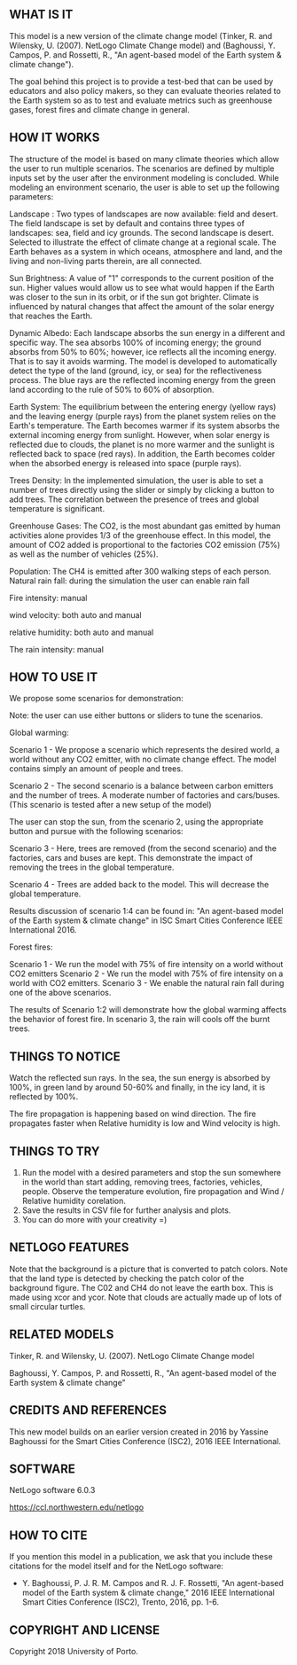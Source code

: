 ## WHAT IS IT 

This model is a new version of the climate change model (Tinker, R. and Wilensky, U. (2007). NetLogo Climate Change model) and (Baghoussi, Y. Campos, P. and Rossetti, R., "An agent-based model of the Earth system & climate change").

The goal behind this project is to provide a test-bed that can be used by educators and also policy makers, so they can evaluate theories related to the Earth system so as to test and evaluate metrics such as greenhouse gases, forest fires and climate change in general. 


## HOW IT WORKS

The structure of the model is based on many climate theories which allow the user to run multiple scenarios. The scenarios are defined by multiple inputs set by the user after the environment modeling is concluded. While modeling an environment scenario, the user is able to set up the following parameters:

Landscape : Two types of landscapes are now available: field and desert. The field landscape is set by default and contains three types of landscapes: sea, field and icy grounds. The second landscape is desert. Selected to illustrate the effect of climate change at a regional scale. The Earth behaves as a system in which oceans, atmosphere and land, and the living and non-living parts therein, are all connected.

Sun Brightness: A value of "1" corresponds to the current position of the sun. Higher values would allow us to see what would happen if the Earth was closer to the sun in its orbit, or if the sun got brighter. Climate is influenced by natural changes that affect the amount of the solar energy that reaches the Earth.

Dynamic Albedo: Each landscape absorbs the sun energy in a different and specific way. The sea absorbs 100% of incoming energy; the ground absorbs from 50% to 60%; however, ice reflects all the incoming energy. That is to say it avoids warming.
The model is developed to automatically detect the type of the land (ground, icy, or sea) for the reflectiveness process.
The blue rays are the reflected incoming energy from the green land according to the rule of 50% to 60% of absorption.

Earth System: The equilibrium between the entering energy (yellow rays) and the leaving energy (purple rays) from the planet system relies on the Earth's temperature.
The Earth becomes warmer if its system absorbs the external incoming energy from sunlight. However, when solar energy is reflected due to clouds, the planet is no more warmer and the sunlight is reflected back to space (red rays). In addition, the Earth becomes colder when the absorbed energy is released into space (purple rays).

Trees Density: In the implemented simulation, the user is able to set a number of trees directly using the slider or simply by clicking a button to add trees. The correlation between the presence of trees and global temperature is significant.

Greenhouse Gases: The CO2, is the most abundant gas emitted by human activities alone provides 1/3 of the greenhouse effect. In this model, the amount  of CO2 added is proportional to the factories CO2 emission (75%) as well as the number of vehicles (25%).

Population: The CH4 is emitted after 300 walking steps of each person.
Natural rain fall: during the simulation the user can enable rain fall

Fire intensity: manual

wind velocity: both auto and manual

relative humidity: both auto and manual

The rain intensity: manual


## HOW TO USE IT

We propose some scenarios for demonstration:

Note: the user can use either buttons or sliders to tune the scenarios.

Global warming:

Scenario 1 - We propose a scenario which represents the desired world, a world without any CO2 emitter, with no climate change effect. The model contains simply an amount of people and trees.

Scenario 2 - The second scenario is a balance between carbon emitters and the number of trees. A moderate number of factories and cars/buses. (This scenario is tested after a new setup of the model)

The user can stop the sun, from the scenario 2, using the appropriate button and pursue with the following scenarios: 

Scenario 3 - Here, trees are removed (from the second scenario) and the factories, cars and buses are kept. This demonstrate the impact of removing the trees in the global temperature.

Scenario 4 - Trees are added back to the model. This will decrease the global temperature.

Results discussion of scenario 1:4 can be found in:
"An agent-based model of the Earth system & climate change" in ISC Smart Cities Conference IEEE International 2016.

Forest fires:

Scenario 1 - We run the model with 75% of fire intensity on a world without CO2 emitters
Scenario 2 - We run the model with 75% of fire intensity on a world with CO2 emitters.
Scenario 3 - We enable the natural rain fall during one of the above scenarios.

The results of Scenario 1:2 will demonstrate how the global warming affects the behavior of forest fire.
In scenario 3, the rain will cools off the burnt trees.

## THINGS TO NOTICE

Watch the reflected sun rays. In the sea, the sun energy is absorbed by 100%, in green land by around 50-60% and finally, in the icy land, it is reflected by 100%. 

The fire propagation is happening based on wind direction.
The fire propagates faster when Relative humidity is low and Wind velocity is high.

## THINGS TO TRY

1. Run the model with a desired parameters and stop the sun somewhere in the world than start adding, removing trees, factories, vehicles, people. Observe the temperature evolution, fire propagation and Wind / Relative humidity corelation.
2. Save the results in CSV file for further analysis and plots.
3. You can do more with your creativity =)

## NETLOGO FEATURES
Note that the background is a picture that is converted to patch colors.
Note that the land type is detected by checking the patch color of the background figure.
The C02 and CH4 do not leave the earth box. This is made using xcor and ycor.
Note that clouds are actually made up of lots of small circular turtles.

## RELATED MODELS
Tinker, R. and Wilensky, U. (2007). NetLogo Climate Change model

Baghoussi, Y. Campos, P. and Rossetti, R., "An agent-based model of the Earth system & climate change"

## CREDITS AND REFERENCES

This new model builds on an earlier version created in 2016 by Yassine Baghoussi for the Smart Cities Conference (ISC2), 2016 IEEE International.

## SOFTWARE

NetLogo software 6.0.3

https://ccl.northwestern.edu/netlogo

## HOW TO CITE

If you mention this model in a publication, we ask that you include these citations for the model itself and for the NetLogo software:

* Y. Baghoussi, P. J. R. M. Campos and R. J. F. Rossetti, "An agent-based model of the Earth system & climate change," 2016 IEEE International Smart Cities Conference (ISC2), Trento, 2016, pp. 1-6.

## COPYRIGHT AND LICENSE

Copyright 2018 University of Porto.
